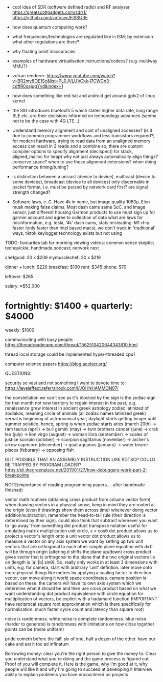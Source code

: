 <!-- SPDX-License-Identifier: zlib-acknowledgement -->

* cool idea of SDR (software defined radio) and RF analyser
https://greatscottgadgets.com/sdr/1/
https://github.com/ainfosec/FISSURE

* how does quantum computing work?

* what frequencies/technologies are regulated like in ISM; by extension
what other regulations are there?

* why floating point inaccuracies

* examples of hardware virtualisation instructions/codecs? (e.g. multiway MMU?)

* vulkan renderer:
https://www.youtube.com/watch?v=BR2my8OE1Sc&list=PL0JVLUVCkk-l7CWCn3-cdftR0oajugYvd&index=1

* how does something like red hat and android get around gplv2 of linux kernel

* the SIG introduces bluetooth 5 which states higher data rate, long range BLE etc.
are their decisions informed on techonology advances (seems not to be the case with 4G LTE...)

* Understand memory alignment and cost of unaligned accesses? 
(is it due to common programmer workflows and less transistors required?)
for modern hardware, trying to read data from an unaligned memory access
can result in 2 reads and a combine
so, there are custom compiler options to specify alignment (declspec() for stack, aligned_malloc for heap)
why not just always automatically align things? conserve space?
when to use these alignment extensions? when doing performance timing/tuning?

* is distinction between a unicast (device to device), multicast (device to some devices), broadcast (device to all devices)
only discernable in packet format, i.e. must be parsed by network card first?
are signal strength changed?

* Software laws,  e. G.  Have 4k in name,  but image quality 1080p, Elon musk making false claims, 
Most dash cams same SoC,  and image sensor,  just different housing 
Garmon products to use must sign up for garmin account and agree to collection of data
what are laws for misinformation, e.g. tesla, '4k' dash cams, stats misleading: M1 chip faster (only faster than Intel based macs),
we don't track in 'traditional' ways, tiktok keylogger technology exists but not using

TODO: favourites tab for morning viewing
videos: common sense skeptic; techquickie; handmade podcast; network next

chefgood: 20 x $209
mymusclechef: 20 x $219

dinner + lunch: $220
breakfast: $100
rent: $345
phone: $70

leftover: $265

salary: ≈$52,000 

fortnightly: $1400
+
quarterly: $4000
=
weekly: $1000 

communicating with busy people:
https://threadreaderapp.com/thread/1562510420644343810.html

thread local storage could be implemented hyper-threaded cpu?

computer science papers
https://blog.acolyer.org/

QUESTIONS:

security so vast and not something I want to devote time to:
https://leveleffect.referralrock.com/l/JOHNHAMMON07/

the constellation we can't see as it's blocked by the sign is the zodiac sign for that month
not new territory to regain interest in the past, e.g. renaissance grew interest in ancient greek astrology
zodiac latinized of zodiakos, meaning circle of animals (all zodiac names latinized greek)
vernal is beginning of astronomical year; daylight starts getting longer until summer solstice.
hence, spring is when zodiac starts
aries (march 20th) -> ram
taurus (april) -> bull
gemini (may) -> twin brothers
cancer (june) -> crab
leo (july) -> lion
virgo (august) -> woman
libra (september) -> scales of justice
scorpio (october) -> scorpion
sagittarius (november) -> archer's arrow
capricorn (december) -> goat 
aquarius (january) -> water bearer
pisces (feburary) -> opposing fish

IS IT POSSIBLE THAT AN ASSEMBLY INSTRUCTION LIKE RDTSCP COULD BE TRAPPED BY PROGRAM LOADER?
https://eli.thegreenplace.net/2011/01/27/how-debuggers-work-part-2-breakpoints

NOTE(importance of reading programming papers.... after handmade finished)

vector math routines (obtaining cross product from column vector form)
when drawing vectors in a physical sense, 
keep in mind they are rooted at the origin (even if drawings show them across time)
whenever doing vector addition/subtraction, remember the head-to-tail rule (their direction is determined by their sign).
could also think that subtract whenever you want to 'go away' from something
dot product transpose notation useful for emulating matrix multiplication
unit circle, x = cosθ
dot product allows us to project a vector's length onto a unit vector 
dot product allows us to measure a vector on any axis system we want by setting up two unit vectors that are orthogonal to each other
simple plane equation with d=0 will be through origin (altering d shifts the plane up/down)
cross product gives vector that is orthogonal to the plane that the two original vectors lie on (length is |a|·|b|·sinθ). So, really only works in at least 3 dimensions
with units, e.g. for camera, start with arbitrary 'unit' defintion. later move onto more physical things like metres
by applying a scaling factor to direction vector, can move along it
world space coordinates. camera position is based on these. the camera will have its own axis system which we determine what it should be and then use cross product based on what we want
understanding dot product equivalence with circle equation
for multiplication of vectors, be explicit with a hadamard function
(IMPORTANT have reciprocal square root approximation which is there specifically for normalisation. 
much faster cycle count and latency than square root)

noise is randomness. white noise is complete randomness. blue noise (harder to generate) is randomness with limitations on how close together points can be (more uniform)

pride cometh before the fall!
six of one, half a dozen of the other.
have our cake and eat it too
ad infinatum

Borrowing money: clear you're the right person to give the money to. Clear you understand what you're doing and the game process is figured out. Proof of you will complete it. 
Here is the game, why I'm good at it, why people will like it and why I'm going to succeed at developing it
Interview ability to explain problems you have encountered on projects

